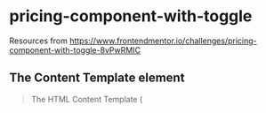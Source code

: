 # pricing-component-with-toggle

Resources from https://www.frontendmentor.io/challenges/pricing-component-with-toggle-8vPwRMIC

## The Content Template element
  
  > The HTML Content Template (<template>) element is a mechanism for holding HTML that is not to be rendered immediately when a page is   loaded but may be instantiated subsequently during runtime using JavaScript.
https://developer.mozilla.org/en-US/docs/Web/HTML/Element/template
